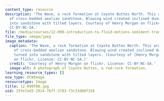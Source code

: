 ```yaml
---
content_type: resource
description: 'The Wave, a rock formation at Coyote Buttes North. This area is an exposure
  of cross-bedded aeolian sandstone. Blowing wind created inclined dunes, which turned
  into sandstone with tilted layers. Courtesy of Henry Morgan on flickr. License:
  CC-BY-NC-SA.'
file: /media/courses/12-090-introduction-to-fluid-motions-sediment-transport-and-current-generated-sedimentary-structures-fall-2006/15fe7ad329147b7f3783f3c33d60f326_12-090f06.jpg
file_type: image/jpeg
image_metadata:
  caption: 'The Wave, a rock formation at Coyote Buttes North. This area is an exposure
    of cross-bedded aeolian sandstone. Blowing wind created inclined dunes, which
    turned into sandstone with tilted layers. (Courtesy of [Henry Morgan](https://www.flickr.com/photos/henrymorgan/13509376365/)
    on flickr. License: CC-BY-NC-SA.)'
  credit: 'Courtesy of Henry Morgan on flickr. License: CC-BY-NC-SA.'
  image-alt: A photograph of Coyote Buttes, a red-rock formation.
learning_resource_types: []
ocw_type: OCWImage
resourcetype: Image
title: 12-090f06.jpg
uid: 15fe7ad3-2914-7b7f-3783-f3c33d60f326
---
```

